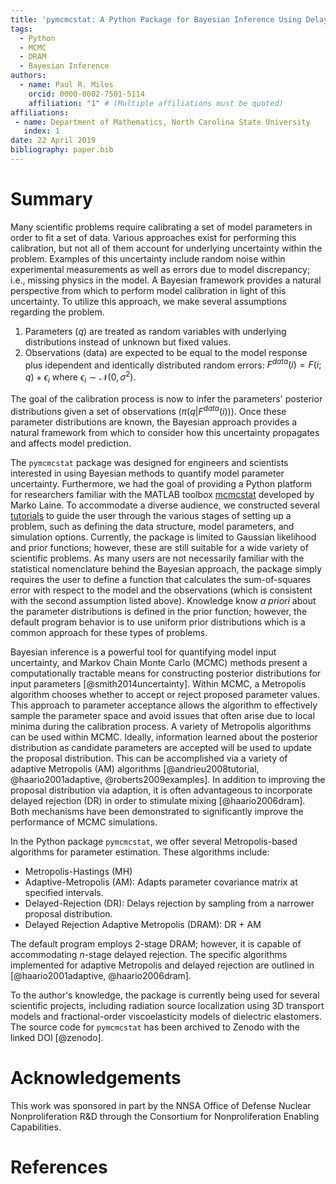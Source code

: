 ```yaml
---
title: 'pymcmcstat: A Python Package for Bayesian Inference Using Delayed Rejection Adaptive Metropolis'
tags:
  - Python
  - MCMC
  - DRAM
  - Bayesian Inference
authors:
  - name: Paul R. Miles
    orcid: 0000-0002-7501-5114
    affiliation: "1" # (Multiple affiliations must be quoted)
affiliations:
 - name: Department of Mathematics, North Carolina State University
   index: 1
date: 22 April 2019
bibliography: paper.bib
---
```


# Summary
Many scientific problems require calibrating a set of model parameters in order to fit a set of data.  Various approaches exist for performing this calibration, but not all of them account for underlying uncertainty within the problem.  Examples of this uncertainty include random noise within experimental measurements as well as errors due to model discrepancy; i.e., missing physics in the model.  A Bayesian framework provides a natural perspective from which to perform model calibration in light of this uncertainty.  To utilize this approach, we make several assumptions regarding the problem.

1. Parameters ($q$) are treated as random variables with underlying distributions instead of unknown but fixed values.
2. Observations (data) are expected to be equal to the model response plus idependent and identically distributed random errors: $F^{data}(i) = F(i;q) + \epsilon_i$ where $\epsilon_i \sim \mathcal{N}(0,\sigma^2)$.

The goal of the calibration process is now to infer the parameters' posterior distributions given a set of observations ($\pi(q|F^{data}(i))$).  Once these parameter distributions are known, the Bayesian approach provides a natural framework from which to consider how this uncertainty propagates and affects model prediction.

The ``pymcmcstat`` package was designed for engineers and scientists interested in using Bayesian methods to quantify model parameter uncertainty.  Furthermore, we had the goal of providing a Python platform for researchers familiar with the MATLAB toolbox [mcmcstat](https://mjlaine.github.io/mcmcstat/) developed by Marko Laine.  To accommodate a diverse audience, we constructed several [tutorials](https://nbviewer.jupyter.org/github/prmiles/pymcmcstat/blob/master/tutorials/index.ipynb) to guide the user through the various stages of setting up a problem, such as defining the data structure, model parameters, and simulation options.  Currently, the package is limited to Gaussian likelihood and prior functions; however, these are still suitable for a wide variety of scientific problems.  As many users are not necessarily familiar with the statistical nomenclature behind the Bayesian approach, the package simply requires the user to define a function that calculates the sum-of-squares error with respect to the model and the observations (which is consistent with the second assumption listed above).  Knowledge know *a priori* about the parameter distributions is defined in the prior function; however, the default program behavior is to use uniform prior distributions which is a common approach for these types of problems.

Bayesian inference is a powerful tool for quantifying model input uncertainty, and Markov Chain Monte Carlo (MCMC) methods present a computationally tractable means for constructing posterior distributions for input parameters [@smith2014uncertainty].  Within MCMC, a Metropolis algorithm chooses whether to accept or reject proposed parameter values.  This approach to parameter acceptance allows the algorithm to effectively sample the parameter space and avoid issues that often arise due to local minima during the calibration process.  A variety of Metropolis algorithms can be used within MCMC.  Ideally, information learned about the posterior distribution as candidate parameters are accepted will be used to update the proposal distribution.  This can be accomplished via a variety of adaptive Metropolis (AM) algorithms [@andrieu2008tutorial, @haario2001adaptive, @roberts2009examples].  In addition to improving the proposal distribution via adaption, it is often advantageous to incorporate delayed rejection (DR) in order to stimulate mixing [@haario2006dram].  Both mechanisms have been demonstrated to significantly improve the performance of MCMC simulations.

In the Python package ``pymcmcstat``, we offer several Metropolis-based algorithms for parameter estimation.  These algorithms include:

- Metropolis-Hastings (MH)
- Adaptive-Metropolis (AM): Adapts parameter covariance matrix at specified intervals.
- Delayed-Rejection (DR): Delays rejection by sampling from a narrower proposal distribution.
- Delayed Rejection Adaptive Metropolis (DRAM): DR + AM

The default program employs 2-stage DRAM; however, it is capable of accommodating $n$-stage delayed rejection.  The specific algorithms implemented for adaptive Metropolis and delayed rejection are outlined in [@haario2001adaptive, @haario2006dram].

To the author's knowledge, the package is currently being used for several scientific projects, including radiation source localization using 3D transport models and fractional-order viscoelasticity models of dielectric elastomers.  The source code for ``pymcmcstat`` has been archived to Zenodo with the linked DOI [@zenodo].

# Acknowledgements

This work was sponsored in part by the NNSA Office of Defense Nuclear Nonproliferation R&D through the Consortium for Nonproliferation Enabling Capabilities.

# References
